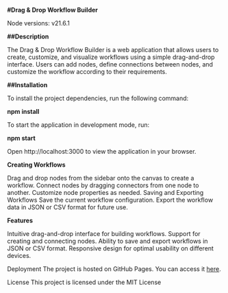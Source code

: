 **#Drag & Drop Workflow Builder**

Node versions: v21.6.1

**##Description**

The Drag & Drop Workflow Builder is a web application that allows users to create, customize, and visualize workflows using a simple drag-and-drop interface. Users can add nodes, define connections between nodes, and customize the workflow according to their requirements.

**##Installation**

To install the project dependencies, run the following command:

 **npm install**

To start the application in development mode, run:

**npm start** 

 Open http://localhost:3000 to view the application in your browser.

**Creating Workflows**

Drag and drop nodes from the sidebar onto the canvas to create a workflow.
Connect nodes by dragging connectors from one node to another.
Customize node properties as needed.
Saving and Exporting Workflows
Save the current workflow configuration.
Export the workflow data in JSON or CSV format for future use.

**Features**

Intuitive drag-and-drop interface for building workflows.
Support for creating and connecting nodes.
Ability to save and export workflows in JSON or CSV format.
Responsive design for optimal usability on different devices.

Deployment
The project is hosted on GitHub Pages. You can access it [here](https://github.com/kishan257/drag-drop-workflow-build).

License
This project is licensed under the MIT License
